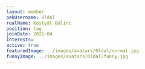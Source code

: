 ```yaml
---
layout: member
pekUsername: Oldal
realName: Kostyál Bálint
position: tag
joinDate: 2021-04
interests:
active: true
featuredImage: ../images/avatars/Oldal/normal.jpg
funnyImage: ../images/avatars/Oldal/funny.jpg
---
```

